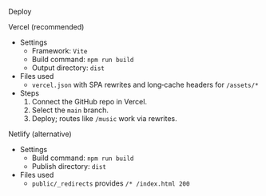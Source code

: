 Deploy

Vercel (recommended)
- Settings
  - Framework: `Vite`
  - Build command: `npm run build`
  - Output directory: `dist`
- Files used
  - `vercel.json` with SPA rewrites and long‑cache headers for `/assets/*`
- Steps
  1) Connect the GitHub repo in Vercel.
  2) Select the `main` branch.
  3) Deploy; routes like `/music` work via rewrites.

Netlify (alternative)
- Settings
  - Build command: `npm run build`
  - Publish directory: `dist`
- Files used
  - `public/_redirects` provides `/* /index.html 200`

